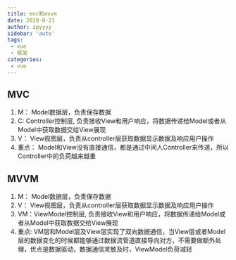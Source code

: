```yaml
---
title: mvc和mvvm
date: 2019-8-21
author: zpyyyy
sidebar: 'auto'
tags:
 - vue
 - 框架
categories:
 - vue
---
```

## MVC
  1. M： Model数据层，负责保存数据
  2. C:  Controller控制层, 负责接收View和用户响应，将数据传递给Model或者从Model中获取数据交给View展现
  3. V： View视图层，负责从controller层获取数据显示数据及响应用户操作
  4. 重点： Model和View没有直接通信，都是通过中间人Controller来传递，所以Controller中的负荷越来越重
## MVVM
  1. M： Model数据层，负责保存数据
  2. V： View视图层，负责从controller层获取数据显示数据及响应用户操作
  3. VM：ViewModel控制层, 负责接收View和用户响应，将数据传递给Model或者从Model中获取数据交给View展现
  4. 重点: VM层和Model层及View层实现了双向数据通信，当View层或者Model层的数据变化的时候都能够通过数据流管道直接导向对方，不需要做额外处理，优点是数据驱动，数据通信灵敏及时，ViewModel负荷减轻
